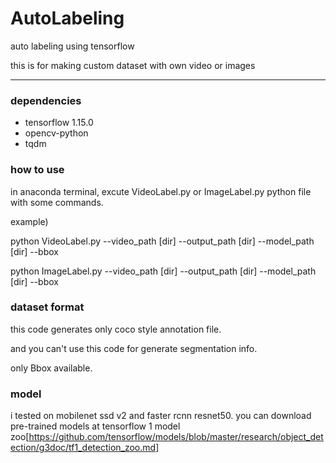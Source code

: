 # AutoLabeling
auto labeling using tensorflow

this is for making custom dataset with own video or images
- - -

### dependencies
- tensorflow 1.15.0
- opencv-python
- tqdm


### how to use
in anaconda terminal, excute VideoLabel.py or ImageLabel.py python file with some commands.

example)

python VideoLabel.py --video_path [dir] --output_path [dir] --model_path [dir] --bbox

python ImageLabel.py --video_path [dir] --output_path [dir] --model_path [dir] --bbox
  
### dataset format
this code generates only coco style annotation file.

and you can't use this code for generate segmentation info.

only Bbox available.



### model
i tested on mobilenet ssd v2 and faster rcnn resnet50. you can download pre-trained models at tensorflow 1 model zoo[https://github.com/tensorflow/models/blob/master/research/object_detection/g3doc/tf1_detection_zoo.md]

